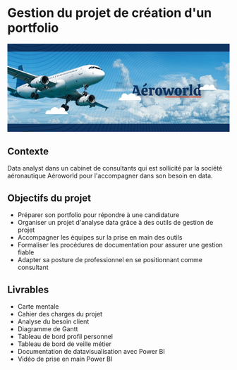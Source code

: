 # Gestion du projet de création d'un portfolio
![](https://github.com/Jordan-Giltien/creation_potfolio/blob/main/images/aeroworld.jpg)

## Contexte
Data analyst dans un cabinet de consultants qui est sollicité par la société aéronautique Aéroworld pour l'accompagner dans son besoin en data.

## Objectifs du projet
* Préparer son portfolio pour répondre à une candidature
* Organiser un projet d'analyse data grâce à des outils de gestion de projet
* Accompagner les équipes sur la prise en main des outils
* Formaliser les procédures de documentation pour assurer une gestion fiable
* Adapter sa posture de professionnel en se positionnant comme consultant

## Livrables
* Carte mentale
* Cahier des charges du projet
* Analyse du besoin client
* Diagramme de Gantt
* Tableau de bord profil personnel
* Tableau de bord de veille métier
* Documentation de datavisualisation avec Power BI
* Vidéo de prise en main Power BI
